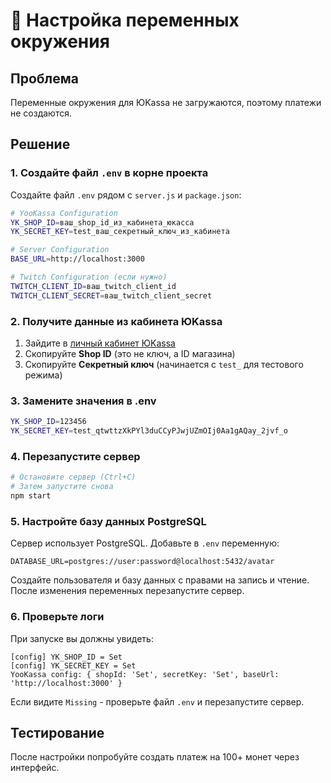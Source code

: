 # 🔧 Настройка переменных окружения

## Проблема
Переменные окружения для ЮKassa не загружаются, поэтому платежи не создаются.

## Решение

### 1. Создайте файл `.env` в корне проекта
Создайте файл `.env` рядом с `server.js` и `package.json`:

```bash
# YooKassa Configuration
YK_SHOP_ID=ваш_shop_id_из_кабинета_юкасса
YK_SECRET_KEY=test_ваш_секретный_ключ_из_кабинета

# Server Configuration  
BASE_URL=http://localhost:3000

# Twitch Configuration (если нужно)
TWITCH_CLIENT_ID=ваш_twitch_client_id
TWITCH_CLIENT_SECRET=ваш_twitch_client_secret
```

### 2. Получите данные из кабинета ЮKassa
1. Зайдите в [личный кабинет ЮKassa](https://yookassa.ru/my)
2. Скопируйте **Shop ID** (это не ключ, а ID магазина)
3. Скопируйте **Секретный ключ** (начинается с `test_` для тестового режима)

### 3. Замените значения в .env
```bash
YK_SHOP_ID=123456
YK_SECRET_KEY=test_qtwttzXkPYl3duCCyPJwjUZmOIj0Aa1gAQay_2jvf_o
```

### 4. Перезапустите сервер
```bash
# Остановите сервер (Ctrl+C)
# Затем запустите снова
npm start
```

### 5. Настройте базу данных PostgreSQL

Сервер использует PostgreSQL. Добавьте в `.env` переменную:

```
DATABASE_URL=postgres://user:password@localhost:5432/avatar
```

Создайте пользователя и базу данных с правами на запись и чтение.
После изменения переменных перезапустите сервер.

### 6. Проверьте логи
При запуске вы должны увидеть:
```
[config] YK_SHOP_ID = Set
[config] YK_SECRET_KEY = Set
YooKassa config: { shopId: 'Set', secretKey: 'Set', baseUrl: 'http://localhost:3000' }
```

Если видите `Missing` - проверьте файл `.env` и перезапустите сервер.

## Тестирование
После настройки попробуйте создать платеж на 100+ монет через интерфейс.
